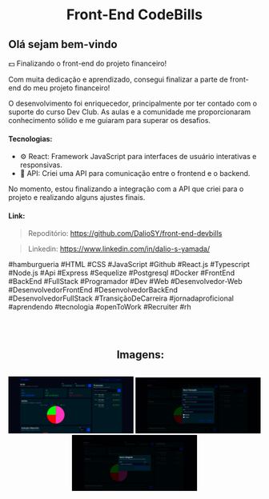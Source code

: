 <h1 align="center">Front-End CodeBills</h1>

<h2>Olá sejam bem-vindo</h2>

<p>💵 Finalizando o front-end do projeto financeiro!</p>
<p>Com muita dedicação e aprendizado, consegui finalizar a parte de front-end do meu projeto financeiro!</p>

<p>O desenvolvimento foi enriquecedor, principalmente por ter contado com o suporte do curso Dev Club. As aulas e a comunidade me proporcionaram conhecimento sólido e me guiaram para superar os desafios.</p>

<h4>Tecnologias:</h4>
<ul>
<li>⚙ React: Framework JavaScript para interfaces de usuário interativas e responsivas.</li>
<li>🔧 API: Criei uma API para comunicação entre o frontend e o backend.</li>
</ul>

<p>
No momento, estou finalizando a integração com a API que criei para o projeto e realizando alguns ajustes finais. 
</p>

<h4>Link:</h4>

> Repoditório: https://github.com/DalioSY/front-end-devbills

> Linkedin: https://www.linkedin.com/in/dalio-s-yamada/

<p>
#hamburgueria #HTML #CSS #JavaScript #Github #React.js #Typescript #Node.js #Api #Express #Sequelize #Postgresql #Docker #FrontEnd #BackEnd #FullStack #Programador #Dev #Web #Desenvolvedor-Web #DesenvolvedorFrontEnd #DesenvolvedorBackEnd #DesenvolvedorFullStack #TransiçãoDeCarreira #jornadaproficional #aprendendo #tecnologia #openToWork #Recruiter #rh</p>
<br>

<div id="user-content-toc">
  <ul align="center">
    <h2 style="display: inline-block">Imagens:</h2>
  </ul>
</div>

<div align="center"> 
  <img src="./img/git-1.png" width="250px">
  <img src="./img/git-2.png" width="250px">
  <img src="./img/git-3.png" width="250px">
 
</div>
